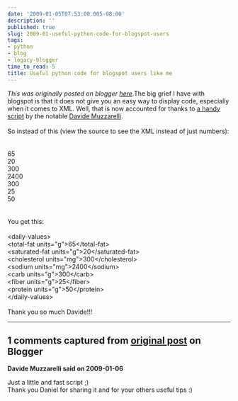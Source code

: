 ```yaml
---
date: '2009-01-05T07:53:00.005-08:00'
description: ''
published: true
slug: 2009-01-useful-python-code-for-blogspot-users
tags:
- python
- blog
- legacy-blogger
time_to_read: 5
title: Useful python code for blogspot users like me
---
```


*This was originally posted on blogger [here](https://pydanny.blogspot.com/2009/01/useful-python-code-for-blogspot-users.html)*.The big grief I have with blogspot is that it does not give you an easy way to display code, especially when it comes to XML. Well, that is now accounted for thanks to <a href="http://ddavide.blogspot.com/2006/11/convertire-lhtml-in-html-sicuro.html">a handy script</a> by the notable <a href="http://ddavide.blogspot.com/">Davide Muzzarelli</a>.<br /><br />So instead of this (view the source to see the XML instead of just numbers):<br /><br /><br />    65<br />    20<br />    300<br />    2400<br />    300<br />    25<br />    50<br /><br /><br />You get this:<br /><br />&lt;daily-values&gt;<br />    &lt;total-fat units="g"&gt;65&lt;/total-fat&gt;<br />    &lt;saturated-fat units="g"&gt;20&lt;/saturated-fat&gt;<br />    &lt;cholesterol units="mg"&gt;300&lt;/cholesterol&gt;<br />    &lt;sodium units="mg"&gt;2400&lt;/sodium&gt;<br />    &lt;carb units="g"&gt;300&lt;/carb&gt;<br />    &lt;fiber units="g"&gt;25&lt;/fiber&gt;<br />    &lt;protein units="g"&gt;50&lt;/protein&gt;<br />&lt;/daily-values&gt;<br /><br />Thank you so much Davide!!!

---

## 1 comments captured from [original post](https://pydanny.blogspot.com/2009/01/useful-python-code-for-blogspot-users.html) on Blogger

**Davide Muzzarelli said on 2009-01-06**

Just a little and fast script ;)<br />Thank you Daniel for sharing it and for your others useful tips :)

